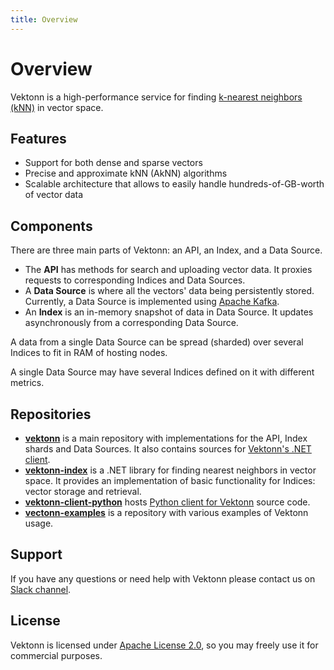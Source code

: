 ```yaml
---
title: Overview
---
```


# Overview

Vektonn is a high-performance service for finding [k-nearest neighbors (kNN)](https://en.wikipedia.org/wiki/Nearest_neighbor_search#k-nearest_neighbors) in vector space.


## Features

- Support for both dense and sparse vectors
- Precise and approximate kNN (AkNN) algorithms
- Scalable architecture that allows to easily handle hundreds-of-GB-worth of vector data


## Components

There are three main parts of Vektonn: an API, an Index, and a Data Source.

- The **API** has methods for search and uploading vector data. It proxies requests to corresponding Indices and Data Sources. 
- A **Data Source** is where all the vectors' data being persistently stored. Currently, a Data Source is implemented using [Apache Kafka](https://kafka.apache.org/).
- An **Index** is an in-memory snapshot of data in Data Source. It updates asynchronously from a corresponding Data Source.
  
A data from a single Data Source can be spread (sharded) over several Indices to fit in RAM of hosting nodes.

A single Data Source may have several Indices defined on it with different metrics.


## Repositories

- [**vektonn**](https://github.com/vektonn/vektonn) is a main repository with implementations for the API, Index shards and Data Sources. It also contains sources for [Vektonn's .NET client](https://www.nuget.org/packages/Vektonn.ApiClient).
- [**vektonn-index**](https://github.com/vektonn/vektonn-index) is a .NET library for finding nearest neighbors in vector space. It provides an implementation of basic functionality for Indices: vector storage and retrieval.
- [**vektonn-client-python**](https://github.com/vektonn/vektonn-client-python) hosts [Python client for Vektonn](https://pypi.org/project/vektonn) source code.
- [**vectonn-examples**](https://github.com/vektonn/vektonn-examples) is a repository with various examples of Vektonn usage.


## Support

If you have any questions or need help with Vektonn please contact us on [Slack channel](https://join.slack.com/t/vektonn/shared_invite/zt-yhiz2yoi-oKEA9UZgzMtgUky4PhdLwA).


## License

Vektonn is licensed under [Apache License 2.0](https://github.com/vektonn/vektonn/blob/master/LICENSE), so you may freely use it for commercial purposes.
